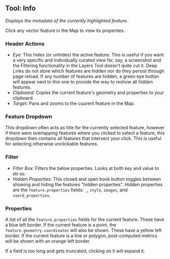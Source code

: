 ## Tool: Info

_Displays the metadata of the currently highlighted feature._

Click any vector feature in the Map to view its properties.

### Header Actions

- _Eye:_ This hides (or unhides) the active feature. This is useful if you want a very specific and individually curated view for, say, a screenshot and the Fitlering functionality in the Layers Tool doesn't quite cut it. Deep Links do not store which features are hidden nor do they persist through page reload. If any number of features are hidden, a green eye button will appear next to this one to provide the way to reshow all hidden features.
- _Clipboard:_ Copies the current feature's geometry and properties to your clipboard.
- _Target:_ Pans and zooms to the cuurent feature in the Map.

### Feature Dropdown

This dropdown often acts as title for the currently selected feature, however if there were overlapping features where you clicked to select a feature, this dropdown then contains all features that intersect your click. This is useful for selecting otherwise unclickable features.

### Filter

- _Filter Box:_ Filters the below properties. Looks at both key and value to do so.
- _Hidden Properties:_ This closed and open book button toggles between showing and hiding the features "hidden properties". Hidden properties are the `feature.properties` fields: `_`, `style`, `images`, and `coord_properties`.

### Properties

A list of all the `feature.properties` fields for the current feature. These have a blue left border. If the current feature is a point, the `feature.geometry.coordinates` will also be shown. These have a yellow left border. If the current feature is a line or polygon, post-computed metrics will be shown with an orange left border.

If a field is too long and gets truncated, clicking on it will expand it.
